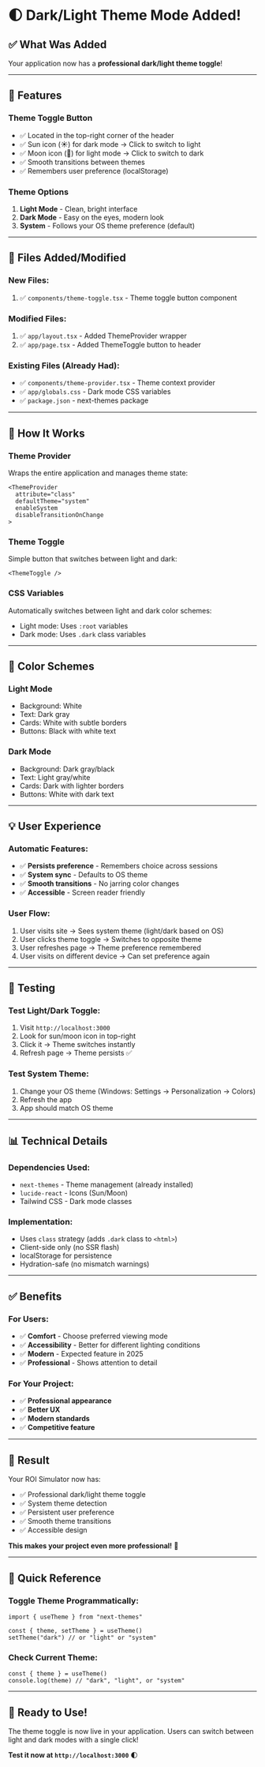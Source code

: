 # 🌓 Dark/Light Theme Mode Added!

## ✅ What Was Added

Your application now has a **professional dark/light theme toggle**!

---

## 🎨 Features

### Theme Toggle Button
- ✅ Located in the top-right corner of the header
- ✅ Sun icon (☀️) for dark mode → Click to switch to light
- ✅ Moon icon (🌙) for light mode → Click to switch to dark
- ✅ Smooth transitions between themes
- ✅ Remembers user preference (localStorage)

### Theme Options
1. **Light Mode** - Clean, bright interface
2. **Dark Mode** - Easy on the eyes, modern look
3. **System** - Follows your OS theme preference (default)

---

## 📁 Files Added/Modified

### New Files:
1. ✅ `components/theme-toggle.tsx` - Theme toggle button component

### Modified Files:
1. ✅ `app/layout.tsx` - Added ThemeProvider wrapper
2. ✅ `app/page.tsx` - Added ThemeToggle button to header

### Existing Files (Already Had):
- ✅ `components/theme-provider.tsx` - Theme context provider
- ✅ `app/globals.css` - Dark mode CSS variables
- ✅ `package.json` - next-themes package

---

## 🎯 How It Works

### Theme Provider
Wraps the entire application and manages theme state:
```tsx
<ThemeProvider
  attribute="class"
  defaultTheme="system"
  enableSystem
  disableTransitionOnChange
>
```

### Theme Toggle
Simple button that switches between light and dark:
```tsx
<ThemeToggle />
```

### CSS Variables
Automatically switches between light and dark color schemes:
- Light mode: Uses `:root` variables
- Dark mode: Uses `.dark` class variables

---

## 🎨 Color Schemes

### Light Mode
- Background: White
- Text: Dark gray
- Cards: White with subtle borders
- Buttons: Black with white text

### Dark Mode
- Background: Dark gray/black
- Text: Light gray/white
- Cards: Dark with lighter borders
- Buttons: White with dark text

---

## 💡 User Experience

### Automatic Features:
- ✅ **Persists preference** - Remembers choice across sessions
- ✅ **System sync** - Defaults to OS theme
- ✅ **Smooth transitions** - No jarring color changes
- ✅ **Accessible** - Screen reader friendly

### User Flow:
1. User visits site → Sees system theme (light/dark based on OS)
2. User clicks theme toggle → Switches to opposite theme
3. User refreshes page → Theme preference remembered
4. User visits on different device → Can set preference again

---

## 🧪 Testing

### Test Light/Dark Toggle:
1. Visit `http://localhost:3000`
2. Look for sun/moon icon in top-right
3. Click it → Theme switches instantly
4. Refresh page → Theme persists ✅

### Test System Theme:
1. Change your OS theme (Windows: Settings → Personalization → Colors)
2. Refresh the app
3. App should match OS theme

---

## 📊 Technical Details

### Dependencies Used:
- `next-themes` - Theme management (already installed)
- `lucide-react` - Icons (Sun/Moon)
- Tailwind CSS - Dark mode classes

### Implementation:
- Uses `class` strategy (adds `.dark` class to `<html>`)
- Client-side only (no SSR flash)
- localStorage for persistence
- Hydration-safe (no mismatch warnings)

---

## ✅ Benefits

### For Users:
- ✅ **Comfort** - Choose preferred viewing mode
- ✅ **Accessibility** - Better for different lighting conditions
- ✅ **Modern** - Expected feature in 2025
- ✅ **Professional** - Shows attention to detail

### For Your Project:
- ✅ **Professional appearance**
- ✅ **Better UX**
- ✅ **Modern standards**
- ✅ **Competitive feature**

---

## 🎉 Result

Your ROI Simulator now has:
- ✅ Professional dark/light theme toggle
- ✅ System theme detection
- ✅ Persistent user preference
- ✅ Smooth theme transitions
- ✅ Accessible design

**This makes your project even more professional!** 🚀

---

## 📝 Quick Reference

### Toggle Theme Programmatically:
```tsx
import { useTheme } from "next-themes"

const { theme, setTheme } = useTheme()
setTheme("dark") // or "light" or "system"
```

### Check Current Theme:
```tsx
const { theme } = useTheme()
console.log(theme) // "dark", "light", or "system"
```

---

## 🚀 Ready to Use!

The theme toggle is now live in your application. Users can switch between light and dark modes with a single click!

**Test it now at `http://localhost:3000`** 🌓

